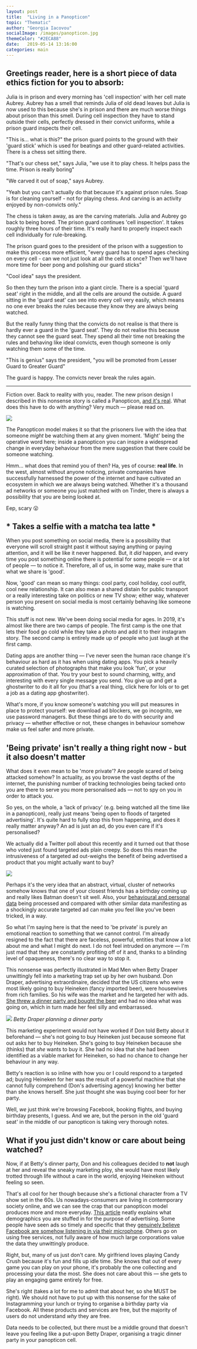 ```yaml
---
layout: post
title:  "Living in a Panopticon"
topic: "Thematic"
author: "Georgia Iacovou"
socialImage: /images/panopticon.jpg
themeColor: "#2ECA88"
date:   2019-05-14 13:16:00
categories: main
---
```


## Greetings reader, here is a short piece of data ethics fiction for you to absorb:

Julia is in prison and every morning has 'cell inspection' with her cell mate Aubrey. Aubrey has a smell that reminds Julia of old dead leaves but Julia is now used to this because she's in prison and there are much worse things about prison than this smell. During cell inspection they have to stand outside their cells, perfectly dressed in their convict uniforms, while a prison guard inspects their cell.

"This is... what is this?" the prison guard points to the ground with their 'guard stick' which is used for beatings and other guard-related activities. There is a chess set sitting there.

"That's our chess set," says Julia, "we use it to play chess. It helps pass the time. Prison is really boring"

"We carved it out of soap," says Aubrey.

"Yeah but you can't actually do that because it's against prison rules. Soap is for cleaning yourself - not for playing chess. And carving is an activity enjoyed by non-convicts only."

The chess is taken away, as are the carving materials. Julia and Aubrey go back to being bored. The prison guard continues 'cell inspection'. It takes roughly three hours of their time. It's really hard to properly inspect each cell individually for rule-breaking.

The prison guard goes to the president of the prison with a suggestion to make this process more efficient, "every guard has to spend ages checking on every cell - can we not just look at all the cells at once? Then we'll have more time for beer pong and polishing our guard sticks"

"Cool idea" says the president.

So then they turn the prison into a giant circle. There is a special 'guard seat' right in the middle, and all the cells are around the outside. A guard sitting in the 'guard seat' can see into every cell very easily, which means no one ever breaks the rules because they know they are always being watched.

But the really funny thing that the convicts do not realise is that there is hardly ever a guard in the 'guard seat'. They do not realise this because they cannot see the guard seat. They spend all their time not breaking the rules and behaving like ideal convicts, even though someone is only watching them some of the time.

"This is genius" says the president, "you will be promoted from Lesser Guard to Greater Guard"

The guard is happy. The convicts never break the rules again.

---

Fiction over. Back to reality with you, reader. The new prison design I described in this nonsense story is called a Panopticon, [and it's real](https://en.m.wikipedia.org/wiki/Presidio_Modelo). What does this have to do with anything? Very much — please read on.

![](/images/panopticon.jpg)

The Panopticon model makes it so that the prisoners live with the idea that someone *might* be watching them at any given moment. 'Might' being the operative word here; inside a panopticon you can inspire a widespread change in everyday behaviour from the mere suggestion that there could be someone watching.

Hmm... what does that remind you of then? Ha, yes of course: **real life**. In the west, almost without anyone noticing, private companies have successfully harnessed the power of the internet and have cultivated an ecosystem in which we are always being watched. Whether it's a thousand ad networks or someone you just matched with on Tinder, there is always a possibility that you are being looked at.

Eep, scary 😮

## * Takes a selfie with a matcha tea latte *

When you post something on social media, there is a possibility that everyone will scroll straight past it without saying anything or paying attention, and it will be like it never happened. But, it *did* happen, and every time you post something online there is potential for some people — or a lot of people — to notice it. Therefore, all of us, in some way, make sure that what we share is 'good'.

Now, 'good' can mean so many things: cool party, cool holiday, cool outfit, cool new relationship. It can also mean a shared distain for public transport or a really interesting take on politics or new TV show; either way, whatever person you present on social media is most certainly behaving like someone is watching.

This stuff is not new. We've been doing social media for ages. In 2019, it's almost like there are two camps of people. The first camp is the one that lets their food go cold while they take a photo and add it to their instagram story. The second camp is entirely made up of people who just laugh at the first camp.

Dating apps are another thing — I've never seen the human race change it's behaviour as hard as it has when using dating apps. You pick a heavily curated selection of photographs that make you look 'fun', or your approximation of that. You try your best to sound charming, witty, and interesting with every single message you send. You give up and get a ghostwriter to do it all for you (that's a real thing, click here for lols or to get a job as a dating app ghostwriter).

What's more, if you know someone's watching you will put measures in place to protect yourself: we download ad blockers, we go incognito, we use password managers. But these things are to do with security and privacy — whether effective or not, these changes in behaviour somehow make us feel safer and more private.

## 'Being private' isn't really a thing right now - but it also doesn't matter

What does it even mean to be 'more private'? Are people scared of being attacked somehow? In actuality, as you browse the vast depths of the internet, the punishing number of tracking technologies being tacked onto you are there to serve you more personalised ads — not to spy on you in order to attack you.

So yes, on the whole, a 'lack of privacy' (e.g. being watched all the time like in a panopticon), really just means 'being open to floods of targeted advertising'. It's quite hard to fully stop this from happening, and does it really matter anyway? An ad is just an ad, do you even care if it's personalised? 

We actually did a Twitter poll about this recently and it turned out that those who voted just found targeted ads plain creepy. So does this mean the intrusiveness of a targeted ad out-weighs the benefit of being advertised a product that you might actually want to buy?

![](/images/twitterpoll.jpg)

Perhaps it's the very idea that an abstract, virtual, cluster of networks somehow knows that one of your closest friends has a birthday coming up and really likes Batman doesn't sit well. Also, your [behavioural and personal data](https://blog.metomic.io/main/2019/04/16/your-data-does-not-exist.html) being processed and compared with other similar data manifesting as a shockingly accurate targeted ad can make you feel like you've been tricked, in a way.

So what I'm saying here is that the need to 'be private' is purely an emotional reaction to something that we cannot control. I'm already resigned to the fact that there are faceless, powerful, entities that know a lot about me and what I might do next. I do not feel intruded on anymore — I'm just mad that they are constantly profiting off of it and, thanks to a blinding level of opaqueness, there's no clear way to stop it.

This nonsense was perfectly illustrated in Mad Men when Betty Draper unwittingly fell into a marketing trap set up by her own husband. Don Draper, advertising extraordinaire, decided that the US citizens who were most likely going to buy Heineken (fancy imported beer), were housewives from rich families. So his wife was the market and he targeted her with ads. [She threw a dinner party and bought the beer](https://www.youtube.com/watch?v=deXGXYJo4-0) and had no idea what was going on, which in turn made her feel silly and embarrassed.

![](/images/betty.jpg)
*Betty Draper planning a dinner party*

This marketing experiment would not have worked if Don told Betty about it beforehand — she's not going to buy Heineken just because someone flat out asks her to buy Heineken. She's going to buy Heineken because she (thinks) that *she* wants to buy it. She had no idea that she had been identified as a viable market for Heineken, so had no chance to change her behaviour in any way.

Betty's reaction is so inline with how you or I could respond to a targeted ad; buying Heineken for her was the result of a powerful machine that she cannot fully comprehend (Don's advertising agency) knowing her better than she knows herself. She just thought she was buying cool beer for her party. 

Well, *we* just think we're browsing Facebook, booking flights, and buying birthday presents, I guess. And we are, but the person in the old 'guard seat' in the middle of our panopticon is taking very thorough notes.

## What if you just didn't know or care about being watched?

Now, if at Betty's dinner party, Don and his colleagues decided to **not** laugh at her and reveal the sneaky marketing ploy, she would have most likely trotted through life without a care in the world, enjoying Heineken without feeling so seen.

That's all cool for her though because she's a fictional character from a TV show set in the 60s. Us nowadays-consumers are living in contemporary society online, and we can see the crap that our panopticon model produces more and more everyday. [This article](https://www.nytimes.com/interactive/2019/04/30/opinion/privacy-targeted-advertising.html) neatly explains what demographics you are stuffed in for the purpose of advertising. Some people have seen ads so timely and specific that they [genuinely believe Facebook are somehow listening in via their microphone](https://gimletmedia.com/shows/reply-all/z3hlwr/109-is-facebook-spying-on-you). Others go on using free services, not fully aware of how much large corporations value the data they unwittingly produce.

Right, but, many of us just don't care. My girlfriend loves playing Candy Crush because it's fun and fills up idle time. She knows that out of every game you can play on your phone, it's probably the one collecting and processing your data the most. She does not care about this — she gets to play an engaging game entirely for free.

She's right (takes a lot for me to admit that about her, so she MUST be right). We should not have to put up with this nonsense for the sake of Instagramming your lunch or trying to organise a birthday party via Facebook.  All these products and services are free, but the majority of users do not understand *why* they are free.

Data needs to be collected, but there must be a middle ground that doesn't leave you feeling like a put-upon Betty Draper, organising a tragic dinner party in your panopticon cell.